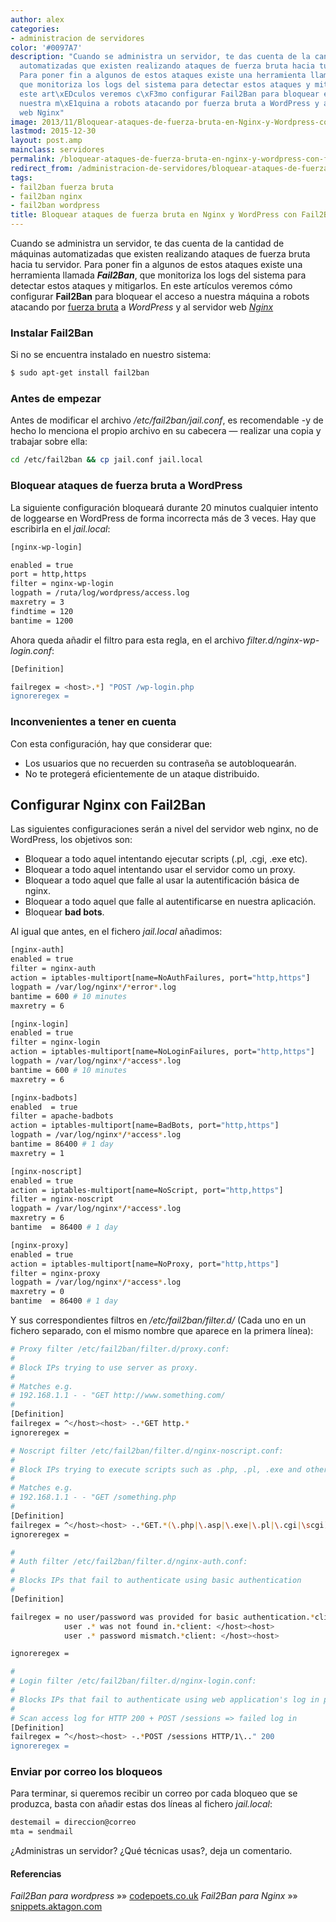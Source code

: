 ```yaml
---
author: alex
categories:
- administracion de servidores
color: '#0097A7'
description: "Cuando se administra un servidor, te das cuenta de la cantidad de m\xE1quinas
  automatizadas que existen realizando ataques de fuerza bruta hacia tu servidor.
  Para poner fin a algunos de estos ataques existe una herramienta llamada Fail2Ban,
  que monitoriza los logs del sistema para detectar estos ataques y mitigarlos. En
  este art\xEDculos veremos c\xF3mo configurar Fail2Ban para bloquear el acceso a
  nuestra m\xE1quina a robots atacando por fuerza bruta a WordPress y al servidor
  web Nginx"
image: 2013/11/Bloquear-ataques-de-fuerza-bruta-en-Nginx-y-Wordpress-con-Fail2Ban2.png
lastmod: 2015-12-30
layout: post.amp
mainclass: servidores
permalink: /bloquear-ataques-de-fuerza-bruta-en-nginx-y-wordpress-con-fail2ban/
redirect_from: /administracion-de-servidores/bloquear-ataques-de-fuerza-bruta-en-nginx-y-wordpress-con-fail2ban/
tags:
- fail2ban fuerza bruta
- fail2ban nginx
- fail2ban wordpress
title: Bloquear ataques de fuerza bruta en Nginx y WordPress con Fail2Ban
---
```


<figure>
  <amp-img on="tap:lightbox1" role="button" tabindex="0" layout="responsive" src="/img/2013/11/Bloquear-ataques-de-fuerza-bruta-en-Nginx-y-Wordpress-con-Fail2Ban2.png" title="{{ page.title }}" alt="{{ page.title }}" width="600px" height="600px"></amp-img>
</figure>

Cuando se administra un servidor, te das cuenta de la cantidad de máquinas automatizadas que existen realizando ataques de fuerza bruta hacia tu servidor. Para poner fin a algunos de estos ataques existe una herramienta llamada ***Fail2Ban***, que monitoriza los logs del sistema para detectar estos ataques y mitigarlos. En este artículos veremos cómo configurar **Fail2Ban** para bloquear el acceso a nuestra máquina a robots atacando por [fuerza bruta][1] a *WordPress* y al servidor web *[Nginx][2]*

<!--more-->

### Instalar Fail2Ban

Si no se encuentra instalado en nuestro sistema:

```bash
$ sudo apt-get install fail2ban

```

### Antes de empezar

Antes de modificar el archivo */etc/fail2ban/jail.conf*, es recomendable -y de hecho lo menciona el propio archivo en su cabecera &#8212; realizar una copia y trabajar sobre ella:

```bash
cd /etc/fail2ban && cp jail.conf jail.local

```

### Bloquear ataques de fuerza bruta a WordPress

La siguiente configuración bloqueará durante 20 minutos cualquier intento de loggearse en WordPress de forma incorrecta más de 3 veces. Hay que escribirla en el *jail.local*:

```bash
[nginx-wp-login]

enabled = true
port = http,https
filter = nginx-wp-login
logpath = /ruta/log/wordpress/access.log
maxretry = 3
findtime = 120
bantime = 1200

```

Ahora queda añadir el filtro para esta regla, en el archivo *filter.d/nginx-wp-login.conf*:

```bash
[Definition]

failregex = <host>.*] "POST /wp-login.php
ignoreregex =

```

### Inconvenientes a tener en cuenta

Con esta configuración, hay que considerar que:

  * Los usuarios que no recuerden su contraseña se autobloquearán.
  * No te protegerá eficientemente de un ataque distribuido.

## Configurar Nginx con Fail2Ban

Las siguientes configuraciones serán a nivel del servidor web nginx, no de WordPress, los objetivos son:

  * Bloquear a todo aquel intentando ejecutar scripts (.pl, .cgi, .exe etc).
  * Bloquear a todo aquel intentando usar el servidor como un proxy.
  * Bloquear a todo aquel que falle al usar la autentificación básica de nginx.
  * Bloquear a todo aquel que falle al autentificarse en nuestra aplicación.
  * Bloquear **bad bots**.

Al igual que antes, en el fichero *jail.local* añadimos:

```bash
[nginx-auth]
enabled = true
filter = nginx-auth
action = iptables-multiport[name=NoAuthFailures, port="http,https"]
logpath = /var/log/nginx*/*error*.log
bantime = 600 # 10 minutes
maxretry = 6

[nginx-login]
enabled = true
filter = nginx-login
action = iptables-multiport[name=NoLoginFailures, port="http,https"]
logpath = /var/log/nginx*/*access*.log
bantime = 600 # 10 minutes
maxretry = 6

[nginx-badbots]
enabled  = true
filter = apache-badbots
action = iptables-multiport[name=BadBots, port="http,https"]
logpath = /var/log/nginx*/*access*.log
bantime = 86400 # 1 day
maxretry = 1

[nginx-noscript]
enabled = true
action = iptables-multiport[name=NoScript, port="http,https"]
filter = nginx-noscript
logpath = /var/log/nginx*/*access*.log
maxretry = 6
bantime  = 86400 # 1 day

[nginx-proxy]
enabled = true
action = iptables-multiport[name=NoProxy, port="http,https"]
filter = nginx-proxy
logpath = /var/log/nginx*/*access*.log
maxretry = 0
bantime  = 86400 # 1 day

```

Y sus correspondientes filtros en */etc/fail2ban/filter.d/* (Cada uno en un fichero separado, con el mismo nombre que aparece en la primera línea):

```bash
# Proxy filter /etc/fail2ban/filter.d/proxy.conf:
#
# Block IPs trying to use server as proxy.
#
# Matches e.g.
# 192.168.1.1 - - "GET http://www.something.com/
#
[Definition]
failregex = ^</host><host> -.*GET http.*
ignoreregex =

# Noscript filter /etc/fail2ban/filter.d/nginx-noscript.conf:
#
# Block IPs trying to execute scripts such as .php, .pl, .exe and other funny scripts.
#
# Matches e.g.
# 192.168.1.1 - - "GET /something.php
#
[Definition]
failregex = ^</host><host> -.*GET.*(\.php|\.asp|\.exe|\.pl|\.cgi|\scgi)
ignoreregex =

#
# Auth filter /etc/fail2ban/filter.d/nginx-auth.conf:
#
# Blocks IPs that fail to authenticate using basic authentication
#
[Definition]

failregex = no user/password was provided for basic authentication.*client: </host><host>
            user .* was not found in.*client: </host><host>
            user .* password mismatch.*client: </host><host>

ignoreregex =

#
# Login filter /etc/fail2ban/filter.d/nginx-login.conf:
#
# Blocks IPs that fail to authenticate using web application's log in page
#
# Scan access log for HTTP 200 + POST /sessions => failed log in
[Definition]
failregex = ^</host><host> -.*POST /sessions HTTP/1\.." 200
ignoreregex =

```

### Enviar por correo los bloqueos

Para terminar, si queremos recibir un correo por cada bloqueo que se produzca, basta con añadir estas dos líneas al fichero *jail.local*:

```bash
destemail = direccion@correo
mta = sendmail

```

¿Administras un servidor? ¿Qué técnicas usas?, deja un comentario.

#### Referencias

*Fail2Ban para wordpress* »» <a href="http://codepoets.co.uk/2013/fail2ban-filter-for-wordpress/" target="_blank">codepoets.co.uk</a>
*Fail2Ban para Nginx* »» <a href="http://snippets.aktagon.com/snippets/554-how-to-secure-an-nginx-server-with-fail2ban" target="_blank">snippets.aktagon.com</a>



 [1]: https://elbauldelprogramador.com/bloquear-una-ip-atacanto-el-servidor-mediante-iptables/ "Bloquear una IP atacando el servidor mediante iptables"
 [2]: https://elbauldelprogramador.com/como-instalar-nginx-con-php5-fpm/ "Cómo instalar y configurar Nginx con php5-fpm"


</host>